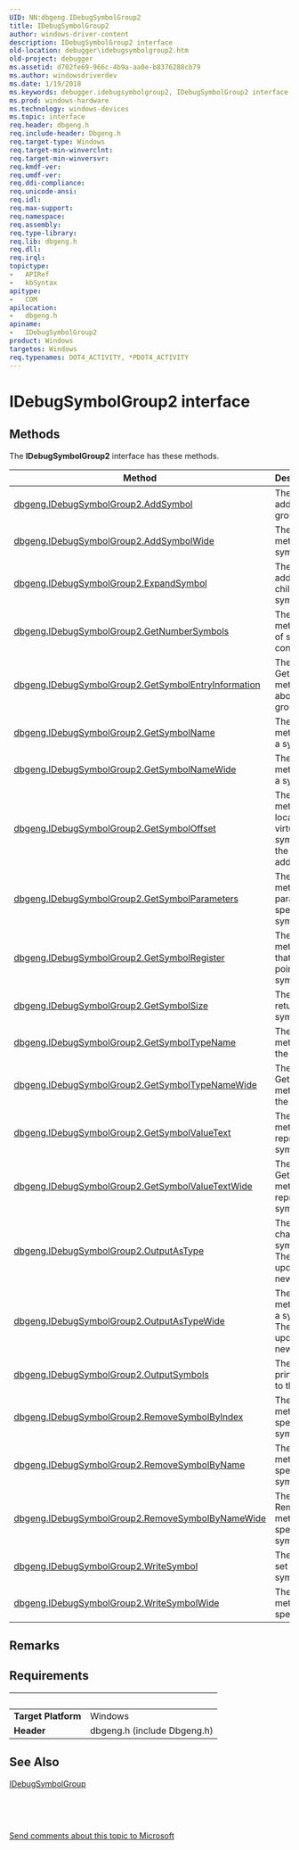 ```yaml
---
UID: NN:dbgeng.IDebugSymbolGroup2
title: IDebugSymbolGroup2
author: windows-driver-content
description: IDebugSymbolGroup2 interface
old-location: debugger\idebugsymbolgroup2.htm
old-project: debugger
ms.assetid: d702fe69-966c-4b9a-aa0e-b8376288cb79
ms.author: windowsdriverdev
ms.date: 1/19/2018
ms.keywords: debugger.idebugsymbolgroup2, IDebugSymbolGroup2 interface [Windows Debugging], IDebugSymbolGroup2 interface [Windows Debugging], described, IDebugSymbolGroup2, dbgeng/IDebugSymbolGroup2
ms.prod: windows-hardware
ms.technology: windows-devices
ms.topic: interface
req.header: dbgeng.h
req.include-header: Dbgeng.h
req.target-type: Windows
req.target-min-winverclnt: 
req.target-min-winversvr: 
req.kmdf-ver: 
req.umdf-ver: 
req.ddi-compliance: 
req.unicode-ansi: 
req.idl: 
req.max-support: 
req.namespace: 
req.assembly: 
req.type-library: 
req.lib: dbgeng.h
req.dll: 
req.irql: 
topictype:
-	APIRef
-	kbSyntax
apitype:
-	COM
apilocation:
-	dbgeng.h
apiname:
-	IDebugSymbolGroup2
product: Windows
targetos: Windows
req.typenames: DOT4_ACTIVITY, *PDOT4_ACTIVITY
---
```


# IDebugSymbolGroup2 interface



## Methods

<p>The <b>IDebugSymbolGroup2</b> interface has these methods.</p>

| Method | Description |
| ---- |:---- |
| [dbgeng.IDebugSymbolGroup2.AddSymbol](nf-dbgeng-idebugsymbolgroup2-addsymbol.md) | The AddSymbol method adds a symbol to a symbol group. |
| [dbgeng.IDebugSymbolGroup2.AddSymbolWide](nf-dbgeng-idebugsymbolgroup2-addsymbolwide.md) | The AddSymbolWide method adds a symbol to a symbol group. |
| [dbgeng.IDebugSymbolGroup2.ExpandSymbol](nf-dbgeng-idebugsymbolgroup2-expandsymbol.md) | The ExpandSymbol method adds or removes the children of a symbol from a symbol group. |
| [dbgeng.IDebugSymbolGroup2.GetNumberSymbols](nf-dbgeng-idebugsymbolgroup2-getnumbersymbols.md) | The GetNumberSymbols method returns the number of symbols that are contained in a symbol group. |
| [dbgeng.IDebugSymbolGroup2.GetSymbolEntryInformation](nf-dbgeng-idebugsymbolgroup2-getsymbolentryinformation.md) | The GetSymbolEntryInformation method returns information about a symbol in a symbol group. |
| [dbgeng.IDebugSymbolGroup2.GetSymbolName](nf-dbgeng-idebugsymbolgroup2-getsymbolname.md) | The GetSymbolName method returns the name of a symbol in a symbol group. |
| [dbgeng.IDebugSymbolGroup2.GetSymbolNameWide](nf-dbgeng-idebugsymbolgroup2-getsymbolnamewide.md) | The GetSymbolNameWide method returns the name of a symbol in a symbol group. |
| [dbgeng.IDebugSymbolGroup2.GetSymbolOffset](nf-dbgeng-idebugsymbolgroup2-getsymboloffset.md) | The GetSymbolOffset method retrieves the location in the process's virtual address space of a symbol in a symbol group, if the symbol has an absolute address. |
| [dbgeng.IDebugSymbolGroup2.GetSymbolParameters](nf-dbgeng-idebugsymbolgroup2-getsymbolparameters.md) | The GetSymbolParameters method returns the symbol parameters that describe the specified symbols in a symbol group. |
| [dbgeng.IDebugSymbolGroup2.GetSymbolRegister](nf-dbgeng-idebugsymbolgroup2-getsymbolregister.md) | The GetSymbolRegister method returns the register that contains the value or a pointer to the value of a symbol in a symbol group. |
| [dbgeng.IDebugSymbolGroup2.GetSymbolSize](nf-dbgeng-idebugsymbolgroup2-getsymbolsize.md) | The GetSymbolSize method returns the size of a symbol's value. |
| [dbgeng.IDebugSymbolGroup2.GetSymbolTypeName](nf-dbgeng-idebugsymbolgroup2-getsymboltypename.md) | The GetSymbolTypeName methods return the name of the specified symbol's type. |
| [dbgeng.IDebugSymbolGroup2.GetSymbolTypeNameWide](nf-dbgeng-idebugsymbolgroup2-getsymboltypenamewide.md) | The GetSymbolTypeNameWide method returns the name of the specified symbol's type. |
| [dbgeng.IDebugSymbolGroup2.GetSymbolValueText](nf-dbgeng-idebugsymbolgroup2-getsymbolvaluetext.md) | The GetSymbolValueText method returns a string that represents the value of a symbol. |
| [dbgeng.IDebugSymbolGroup2.GetSymbolValueTextWide](nf-dbgeng-idebugsymbolgroup2-getsymbolvaluetextwide.md) | The GetSymbolValueTextWide method returns a string that represents the value of a symbol. |
| [dbgeng.IDebugSymbolGroup2.OutputAsType](nf-dbgeng-idebugsymbolgroup2-outputastype.md) | The OutputAsType method changes the type of a symbol in a symbol group. The symbol's entry is updated to represent the new type. |
| [dbgeng.IDebugSymbolGroup2.OutputAsTypeWide](nf-dbgeng-idebugsymbolgroup2-outputastypewide.md) | The OutputAsTypeWide method changes the type of a symbol in a symbol group. The symbol's entry is updated to represent the new type. |
| [dbgeng.IDebugSymbolGroup2.OutputSymbols](nf-dbgeng-idebugsymbolgroup2-outputsymbols.md) | The OutputSymbols method prints the specified symbols to the debugger console. |
| [dbgeng.IDebugSymbolGroup2.RemoveSymbolByIndex](nf-dbgeng-idebugsymbolgroup2-removesymbolbyindex.md) | The RemoveSymbolByIndex method removes the specified symbol from a symbol group. |
| [dbgeng.IDebugSymbolGroup2.RemoveSymbolByName](nf-dbgeng-idebugsymbolgroup2-removesymbolbyname.md) | The RemoveSymbolByName method removes the specified symbol from a symbol group. |
| [dbgeng.IDebugSymbolGroup2.RemoveSymbolByNameWide](nf-dbgeng-idebugsymbolgroup2-removesymbolbynamewide.md) | The RemoveSymbolByNameWide method removes the specified symbol from a symbol group. |
| [dbgeng.IDebugSymbolGroup2.WriteSymbol](nf-dbgeng-idebugsymbolgroup2-writesymbol.md) | The WriteSymbol methods set the value of the specified symbol. |
| [dbgeng.IDebugSymbolGroup2.WriteSymbolWide](nf-dbgeng-idebugsymbolgroup2-writesymbolwide.md) | The WriteSymbolWide method sets the value of the specified symbol. |

## Remarks



## Requirements
| &nbsp; | &nbsp; |
| ---- |:---- |
| **Target Platform** | Windows |
| **Header** | dbgeng.h (include Dbgeng.h) |

## See Also

<a href="..\dbgeng\nn-dbgeng-idebugsymbolgroup.md">IDebugSymbolGroup</a>

 

 

<a href="mailto:wsddocfb@microsoft.com?subject=Documentation%20feedback [debugger\debugger]:%20IDebugSymbolGroup2 interface%20 RELEASE:%20(1/19/2018)&amp;body=%0A%0APRIVACY STATEMENT%0A%0AWe use your feedback to improve the documentation. We don't use your email address for any other purpose, and we'll remove your email address from our system after the issue that you're reporting is fixed. While we're working to fix this issue, we might send you an email message to ask for more info. Later, we might also send you an email message to let you know that we've addressed your feedback.%0A%0AFor more info about Microsoft's privacy policy, see http://privacy.microsoft.com/en-us/default.aspx." title="Send comments about this topic to Microsoft">Send comments about this topic to Microsoft</a>